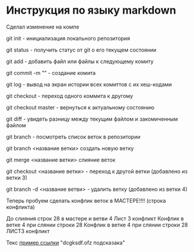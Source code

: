 # Инструкция по языку markdown

Сделал изменение на компе


git init - инициализация локального репозитория

git status - получить статус от git о  его текущем состоянии

git add - добавить файл или файлы к cледующему комиту

git commit -m "" - создание комита

git log - вывод на экран истории всех комиттов с их хеш-кодами

git checkout - переход одного коммита к другому

git checkout master - вернуться к актуальному состоянию


git diff - увидеть разницу между текущим файлом и закомиченным файлом

git branch - посмотреть список веток в репозитории

git branch <название ветки> создать новую ветку

git merge <название ветки> слияние веток

git checkout <название ветки> - переход к другой ветки   (добавлено из ветки 3)

git branch -d <название ветви> - удалить ветку (добавлено из ветки 4)

Теперь пробуем сделать конфлик веток в МАСТЕРЕ!!!! (строка конфликта) 

До слияния строк 28 в мастере и ветви 4
Лист 3 конфликт Конфлик в ветке 4 при слянии строки 28 
Конфлик в ветке 4 при слянии строки 28 ЛИСТ3 конфликт


Текс [пример ссылки](http.exampl.com) "dcgksdf.ofz подсказака"